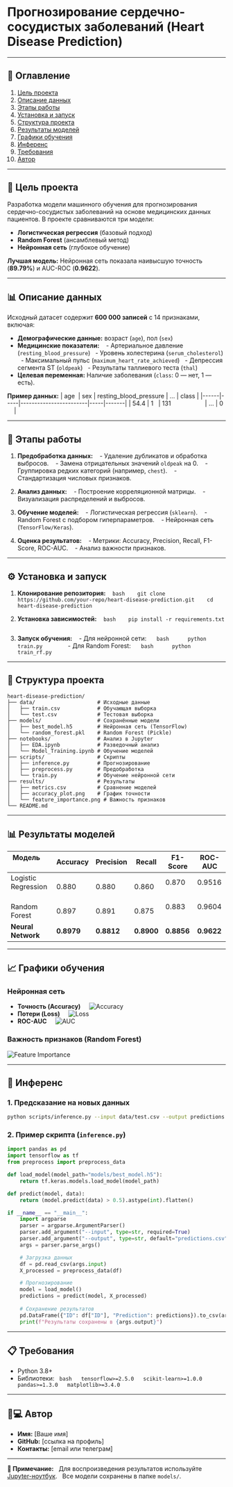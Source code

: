 # **Прогнозирование сердечно-сосудистых заболеваний (Heart Disease Prediction)**

---

## **📌 Оглавление**
1. [Цель проекта](#-цель-проекта)
2. [Описание данных](#-описание-данных)
3. [Этапы работы](#-этапы-работы)
4. [Установка и запуск](#-установка-и-запуск)
5. [Структура проекта](#-структура-проекта)
6. [Результаты моделей](#-результаты-моделей)
7. [Графики обучения](#-графики-обучения)
8. [Инференс](#-инференс)
9. [Требования](#-требования)
10. [Автор](#-автор)

---

## **🎯 Цель проекта**
Разработка модели машинного обучения для прогнозирования сердечно-сосудистых заболеваний на основе медицинских данных пациентов. В проекте сравниваются три модели:
- **Логистическая регрессия** (базовый подход)
- **Random Forest** (ансамблевый метод)
- **Нейронная сеть** (глубокое обучение)

**Лучшая модель:** Нейронная сеть показала наивысшую точность (**89.79%**) и AUC-ROC (**0.9622**).

---

## **📊 Описание данных**
Исходный датасет содержит **600 000 записей** с 14 признаками, включая:
- **Демографические данные:** возраст (`age`), пол (`sex`)
- **Медицинские показатели:** 
  - Артериальное давление (`resting_blood_pressure`)
  - Уровень холестерина (`serum_cholesterol`)
  - Максимальный пульс (`maximum_heart_rate_achieved`)
  - Депрессия сегмента ST (`oldpeak`)
  - Результаты таллиевого теста (`thal`)
- **Целевая переменная:** Наличие заболевания (`class`: 0 — нет, 1 — есть).

**Пример данных:**
| age  | sex | resting_blood_pressure | ... | class |
|------|-----|------------------------|-----|-------|
| 54.4 | 1   | 131                    | ... | 0     |

---

## **🔧 Этапы работы**
1. **Предобработка данных:**
   - Удаление дубликатов и обработка выбросов.
   - Замена отрицательных значений `oldpeak` на 0.
   - Группировка редких категорий (например, `chest`).
   - Стандартизация числовых признаков.

2. **Анализ данных:**
   - Построение корреляционной матрицы.
   - Визуализация распределений и выбросов.

3. **Обучение моделей:**
   - Логистическая регрессия (`sklearn`).
   - Random Forest с подбором гиперпараметров.
   - Нейронная сеть (`TensorFlow/Keras`).

4. **Оценка результатов:**
   - Метрики: Accuracy, Precision, Recall, F1-Score, ROC-AUC.
   - Анализ важности признаков.

---

## **⚙️ Установка и запуск**
1. **Клонирование репозитория:**
   ```bash
   git clone https://github.com/your-repo/heart-disease-prediction.git
   cd heart-disease-prediction
   ```

2. **Установка зависимостей:**
   ```bash
   pip install -r requirements.txt
   ```

3. **Запуск обучения:**
   - Для нейронной сети:
     ```bash
     python train.py
     ```
   - Для Random Forest:
     ```bash
     python train_rf.py
     ```

---

## **📂 Структура проекта**
```
heart-disease-prediction/
├── data/                    # Исходные данные
│   ├── train.csv            # Обучающая выборка
│   └── test.csv             # Тестовая выборка
├── models/                  # Сохранённые модели
│   ├── best_model.h5        # Нейронная сеть (TensorFlow)
│   └── random_forest.pkl    # Random Forest (Pickle)
├── notebooks/               # Анализ в Jupyter
│   ├── EDA.ipynb            # Разведочный анализ
│   └── Model_Training.ipynb # Обучение моделей
├── scripts/                 # Скрипты
│   ├── inference.py         # Прогнозирование
│   ├── preprocess.py        # Предобработка
│   └── train.py             # Обучение нейронной сети
├── results/                 # Результаты
│   ├── metrics.csv          # Сравнение моделей
│   ├── accuracy_plot.png    # График точности
│   └── feature_importance.png # Важность признаков
└── README.md
```

---

## **📊 Результаты моделей**
| Модель               | Accuracy | Precision | Recall | F1-Score | ROC-AUC |
|----------------------|----------|-----------|--------|----------|---------|
| Logistic Regression  | 0.880    | 0.880     | 0.860  | 0.870    | 0.9516  |
| Random Forest        | 0.897    | 0.891     | 0.875  | 0.883    | 0.9604  |
| **Neural Network**   | **0.8979** | **0.8812** | **0.8900** | **0.8856** | **0.9622** |

---

## **📈 Графики обучения**
### **Нейронная сеть**
- **Точность (Accuracy)**  
  ![Accuracy](results/accuracy_plot.png)  
- **Потери (Loss)**  
  ![Loss](results/loss_plot.png)  
- **ROC-AUC**  
  ![AUC](results/auc_plot.png)  

### **Важность признаков (Random Forest)**
![Feature Importance](results/feature_importance.png)  

---

## **🤖 Инференс**
### **1. Предсказание на новых данных**
```bash
python scripts/inference.py --input data/test.csv --output predictions.csv
```

### **2. Пример скрипта (`inference.py`)**
```python
import pandas as pd
import tensorflow as tf
from preprocess import preprocess_data

def load_model(model_path="models/best_model.h5"):
    return tf.keras.models.load_model(model_path)

def predict(model, data):
    return (model.predict(data) > 0.5).astype(int).flatten()

if __name__ == "__main__":
    import argparse
    parser = argparse.ArgumentParser()
    parser.add_argument("--input", type=str, required=True)
    parser.add_argument("--output", type=str, default="predictions.csv")
    args = parser.parse_args()

    # Загрузка данных
    df = pd.read_csv(args.input)
    X_processed = preprocess_data(df)

    # Прогнозирование
    model = load_model()
    predictions = predict(model, X_processed)
    
    # Сохранение результатов
    pd.DataFrame({"ID": df["ID"], "Prediction": predictions}).to_csv(args.output, index=False)
    print(f"Результаты сохранены в {args.output}")
```

---

## **📋 Требования**
- Python 3.8+
- Библиотеки:
  ```bash
  tensorflow>=2.5.0
  scikit-learn>=1.0.0
  pandas>=1.3.0
  matplotlib>=3.4.0
  ```

---

## **👨💻 Автор**
- **Имя:** [Ваше имя]
- **GitHub:** [ссылка на профиль]
- **Контакты:** [email или телеграм]

---

**🔹 Примечание:**  
Для воспроизведения результатов используйте [Jupyter-ноутбук](notebooks/Model_Training.ipynb).  
Все модели сохранены в папке `models/`.
